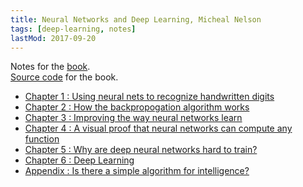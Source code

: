 ```yaml
---
title: Neural Networks and Deep Learning, Micheal Nelson
tags: [deep-learning, notes]
lastMod: 2017-09-20
---
```

Notes for the [book](http://neuralnetworksanddeeplearning.com/index.html).   
[Source code](https://github.com/mnielsen/neural-networks-and-deep-learning) for the book.

* [Chapter 1 : Using neural nets to recognize handwritten digits]({filename}neural-networks-and-deep-learning-1.md)
* [Chapter 2 : How the backpropogation algorithm works]({filename}neural-networks-and-deep-learning-2.md)
* [Chapter 3 : Improving the way neural networks learn]({filename}neural-networks-and-deep-learning-3.md)
* [Chapter 4 : A visual proof that neural networks can compute any function]({filename}neural-networks-and-deep-learning-4.md)
* [Chapter 5 : Why are deep neural networks hard to train?]({filename}neural-networks-and-deep-learning-5.md)
* [Chapter 6 : Deep Learning]({filename}neural-networks-and-deep-learning-6.md)
* [Appendix : Is there a simple algorithm for intelligence?]({filename}neural-networks-and-deep-learning-7.md)
